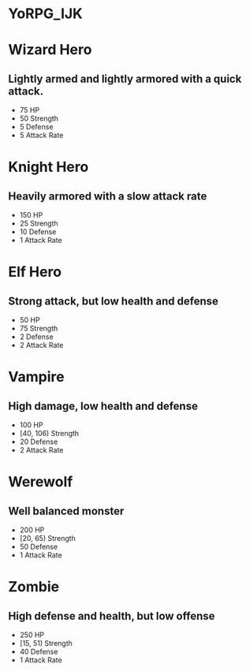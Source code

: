 # YoRPG_IJK

# Wizard Hero
## Lightly armed and lightly armored with a quick attack.
* 75 HP
* 50 Strength
* 5 Defense
* 5 Attack Rate

# Knight Hero
## Heavily armored with a slow attack rate
* 150 HP
* 25 Strength
* 10 Defense
* 1 Attack Rate

# Elf Hero
## Strong attack, but low health and defense
* 50 HP
* 75 Strength
* 2 Defense
* 2 Attack Rate

# Vampire
## High damage, low health and defense
* 100 HP
* [40, 106) Strength
* 20 Defense
* 2 Attack Rate

# Werewolf 
## Well balanced monster 
* 200 HP
* [20, 65) Strength
* 50 Defense
* 1 Attack Rate

# Zombie
## High defense and health, but low offense
* 250 HP
* [15, 51) Strength
* 40 Defense
* 1 Attack Rate

